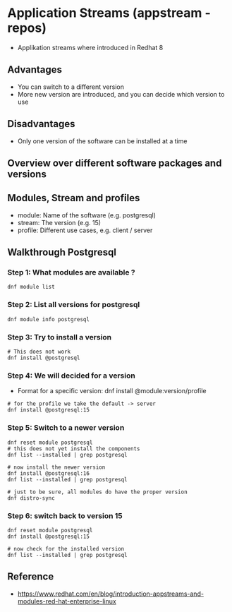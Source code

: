 # Application Streams (appstream - repos) 

  * Applikation streams where introduced in Redhat 8

## Advantages 

  * You can switch to a different version 
  * More new version are introduced, and you can decide which version to use

## Disadvantages 

  * Only one version of the software can be installed at a time

## Overview over different software packages and versions 


## Modules, Stream and profiles 

  * module: Name of the software (e.g. postgresql)
  * stream: The version (e.g. 15)
  * profile: Different use cases, e.g. client / server

## Walkthrough Postgresql 

### Step 1: What modules are available ? 

```
dnf module list
```

### Step 2: List all versions for postgresql 

```
dnf module info postgresql
```

### Step 3: Try to install a version  

```
# This does not work 
dnf install @postgresql
```

### Step 4: We will decided for a version 

 * Format for a specific version: dnf install @module:version/profile

```
# for the profile we take the default -> server 
dnf install @postgresql:15
```

### Step 5: Switch to a newer version 

```
dnf reset module postgresql
# this does not yet install the components
dnf list --installed | grep postgresql
```

```
# now install the newer version
dnf install @postgresql:16
dnf list --installed | grep postgresql 
```

```
# just to be sure, all modules do have the proper version
dnf distro-sync 
```

### Step 6: switch back to version 15 

```
dnf reset module postgresql
dnf install @postgresql:15
```

```
# now check for the installed version
dnf list --installed | grep postgresql
```

## Reference 

  * https://www.redhat.com/en/blog/introduction-appstreams-and-modules-red-hat-enterprise-linux
